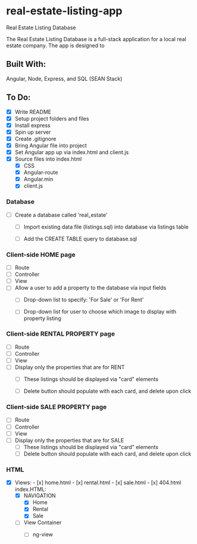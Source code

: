# real-estate-listing-app
Real Estate Listing Database

The Real Estate Listing Database is a full-stack application for a local real estate company. The app is designed to 

## Built With:
Angular, Node, Express, and SQL (SEAN Stack)

## To Do: 
- [x] Write README
- [x] Setup project folders and files
- [x] Install express
- [x] Spin up server
- [x] Create .gitignore 
- [x] Bring Angular file into project
- [x] Set Angular app up via index.html and client.js
- [x] Source files into index.html
  - [x] CSS
  - [x] Angular-route
  - [x] Angular.min
  - [x] client.js

### Database 
- [ ] Create a database called 'real_estate' 
  - [ ] Import existing data file (listings.sql) into database via listings table
  - [ ] Add the CREATE TABLE query to database.sql

  
### Client-side HOME page
  - [ ] Route
  - [ ] Controller
  - [ ] View
  - [ ] Allow a user to add a property to the database via input fields
    - [ ] Drop-down list to specify: 'For Sale' or 'For Rent'
    - [ ] Drop-down list for user to choose which image to display with property listing
    
  
  
 ### Client-side RENTAL PROPERTY page
  - [ ] Route
  - [ ] Controller
  - [ ] View
  - [ ] Display only the properties that are for RENT
      - [ ] These listings should be displayed via "card" elements
      - [ ] Delete button should populate with each card, and delete upon click
  
  
 ### Client-side SALE PROPERTY page
  - [ ] Route
  - [ ] Controller
  - [ ] View
  - [ ] Display only the properties that are for SALE
      - [ ] These listings should be displayed via "card" elements
      - [ ] Delete button should populate with each card, and delete upon click
  
### HTML
   - [x] Views:
    - [x] home.html
    - [x] rental.html
    - [x] sale.html
    - [x] 404.html
    index.HTML: 
     - [x] NAVIGATION
       - [x] Home
       - [x] Rental
       - [x] Sale
      - [ ] View Container
          - [ ] ng-view
       
         



 

